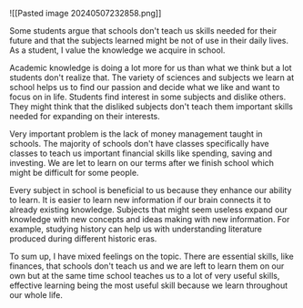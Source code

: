![[Pasted image 20240507232858.png]]

Some students argue that schools don't teach us skills needed for their future and that the subjects learned might be not of use in their daily lives. As a student, I value the knowledge we acquire in school.

Academic knowledge is doing a lot more for us than what we think but a lot students don't realize that. The variety of sciences and subjects we learn at school helps us to find our passion and decide what we like and want to focus on in life. Students find interest in some subjects and dislike others. They might think that the disliked subjects don't teach them important skills needed for expanding on their interests.

Very important problem is the lack of money management taught in schools. The majority of schools don't have classes specifically have classes to teach us important financial skills like spending, saving and investing. We are let to learn on our terms after we finish school which might be difficult for some people.

Every subject in school is beneficial to us because they enhance our ability to learn. It is easier to learn new information if our brain connects it to already existing knowledge. Subjects that might seem useless expand our knowledge with new concepts and ideas making with new information. For example, studying history can help us with understanding literature produced during different historic eras.

To sum up, I have mixed feelings on the topic. There are essential skills, like finances, that schools don't teach us and we are left to learn them on our own but at the same time school teaches us to a lot of very useful skills, effective learning being the most useful skill because we learn throughout our whole life.